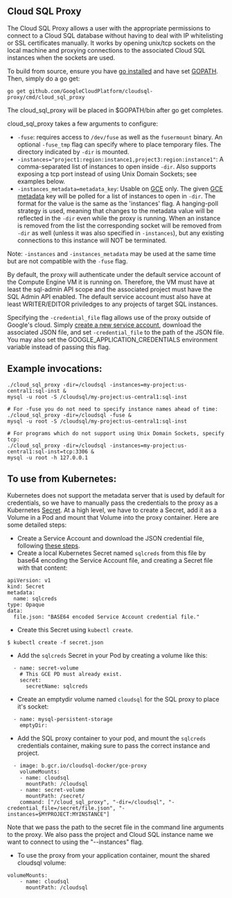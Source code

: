 
## Cloud SQL Proxy
The Cloud SQL Proxy allows a user with the appropriate permissions to connect
to a Cloud SQL database without having to deal with IP whitelisting or SSL
certificates manually. It works by opening unix/tcp sockets on the local machine
and proxying connections to the associated Cloud SQL instances when the sockets
are used.

To build from source, ensure you have [go installed](https://golang.org/doc/install)
and have set [GOPATH](https://github.com/golang/go/wiki/GOPATH). Then, simply do a go get:

    go get github.com/GoogleCloudPlatform/cloudsql-proxy/cmd/cloud_sql_proxy

The cloud_sql_proxy will be placed in $GOPATH/bin after go get completes.

cloud_sql_proxy takes a few arguments to configure:

* `-fuse`: requires access to `/dev/fuse` as well as the `fusermount` binary. An
  optional `-fuse_tmp` flag can specify where to place temporary files. The
  directory indicated by `-dir` is mounted.
* `-instances="project1:region:instance1,project3:region:instance1"`: A comma-separated list
  of instances to open inside `-dir`. Also supports exposing a tcp port instead of using Unix Domain Sockets; see examples below.
* `-instances_metadata=metadata_key`: Usable on [GCE](https://cloud.google.com/compute/docs/quickstart) only. The given [GCE metadata](https://cloud.google.com/compute/docs/metadata) key will be
  polled for a list of instances to open in `-dir`. The format for the value is the same as the 'instances' flag. A hanging-poll strategy is used, meaning that changes to
  the metadata value will be reflected in the `-dir` even while the proxy is
  running. When an instance is removed from the list the corresponding socket
  will be removed from `-dir` as well (unless it was also specified in
  `-instances`), but any existing connections to this instance will NOT be
  terminated.

Note: `-instances` and `-instances_metadata` may be used at the same time but
are not compatible with the `-fuse` flag.

By default, the proxy will authenticate under the default service account of the
Compute Engine VM it is running on. Therefore, the VM must have at least the
sql-admin API scope and the associated project must have the SQL Admin API
enabled.  The default service account must also have at least WRITER/EDITOR
priviledges to any projects of target SQL instances.

Specifying the `-credential_file` flag allows use of the proxy outside of
Google's cloud. Simply [create a new service
account](https://console.developers.google.com/project/_/apiui/credential/serviceaccount),
download the associated JSON file, and set `-credential_file` to the path of the
JSON file. You may also set the GOOGLE_APPLICATION_CREDENTIALS environment variable instead of passing this flag.

## Example invocations:

    ./cloud_sql_proxy -dir=/cloudsql -instances=my-project:us-central1:sql-inst &
    mysql -u root -S /cloudsql/my-project:us-central1:sql-inst

    # For -fuse you do not need to specify instance names ahead of time:
    ./cloud_sql_proxy -dir=/cloudsql -fuse &
    mysql -u root -S /cloudsql/my-project:us-central1:sql-inst

    # For programs which do not support using Unix Domain Sockets, specify tcp:
    ./cloud_sql_proxy -dir=/cloudsql -instances=my-project:us-central1:sql-inst=tcp:3306 &
    mysql -u root -h 127.0.0.1

## To use from Kubernetes:

Kubernetes does not support the metadata server that is used by default for credentials, so we have to manually
pass the credentials to the proxy as a Kubernetes [Secret](http://kubernetes.io/v1.1/docs/user-guide/secrets.html).
At a high level, we have to create a Secret, add it as a Volume in a Pod and mount that Volume into the proxy container.
Here are some detailed steps:

* Create a Service Account and download the JSON credential file, following [these steps](https://cloud.google.com/docs/authentication#developer_workflow).
* Create a local Kubernetes Secret named `sqlcreds` from this file by base64 encoding the Service Account file, and creating a Secret file with that content:
```
apiVersion: v1
kind: Secret
metadata:
  name: sqlcreds
type: Opaque
data:
  file.json: "BASE64 encoded Service Account credential file."
```

* Create this Secret using `kubectl create`.
```
$ kubectl create -f secret.json
```

* Add the `sqlcreds` Secret in your Pod by creating a volume like this:
```
  - name: secret-volume
    # This GCE PD must already exist.
    secret:
      secretName: sqlcreds
```
* Create an emptydir volume named `cloudsql` for the SQL proxy to place it's socket:
```
  - name: mysql-persistent-storage
    emptyDir:
```
* Add the SQL proxy container to your pod, and mount the `sqlcreds` credentials container, making sure to pass the correct instance and project.
```
  - image: b.gcr.io/cloudsql-docker/gce-proxy
    volumeMounts:
    - name: cloudsql
      mountPath: /cloudsql
    - name: secret-volume
      mountPath: /secret/
    command: ["/cloud_sql_proxy", "-dir=/cloudsql", "-credential_file=/secret/file.json", "-instances=$MYPROJECT:MYINSTANCE"]
```
Note that we pass the path to the secret file in the command line arguments to the proxy.
We also pass the project and Cloud SQL instance name we want to connect to using the "--instances" flag.

* To use the proxy from your application container, mount the shared cloudsql volume:
```
volumeMounts:
    - name: cloudsql
      mountPath: /cloudsql
```
